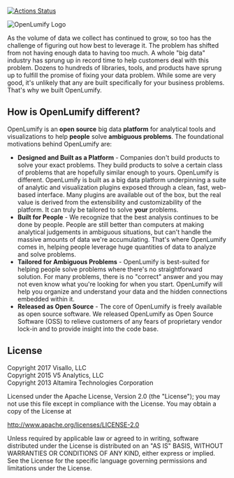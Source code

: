 [![Actions Status](https://github.com/openlumify/openlumify/workflows/Java%20CI/badge.svg)](https://github.com/openlumify/openlumify/actions)

![OpenLumify Logo](http://openlumify.org/images/logos/openlumify.png)

As the volume of data we collect has continued to grow, so too has the challenge of figuring out how best to leverage it. The problem has shifted from not having enough data to having too much. A whole "big data" industry has sprung up in record time to help customers deal with this problem. Dozens to hundreds of libraries, tools, and products have sprung up to fulfill the promise of fixing your data problem. While some are very good, it's unlikely that any are built specifically for your business problems. That's why we built OpenLumify.

## How is OpenLumify different?

OpenLumify is an **open source** big data **platform** for analytical tools and visualizations to help **people** solve **ambiguous problems**. The foundational motivations behind OpenLumify are: 

* **Designed and Built as a Platform** - Companies don't build products to solve your exact problems. They build products to solve a certain class of problems that are hopefully similar enough to yours. OpenLumify is different. OpenLumify is built as a big data platform underpinning a suite of analytic and visualization plugins exposed through a clean, fast, web-based interface. Many plugins are available out of the box, but the real value is derived from the extensibility and customizability of the platform. It can truly be tailored to solve **your** problems.
* **Built for People** - We recognize that the best analysis continues to be done by people. People are still better than computers at making analytical judgements in ambiguous situations, but can't handle the massive amounts of data we're accumulating. That's where OpenLumify comes in, helping people leverage huge quantities of data to analyze and solve problems.
* **Tailored for Ambiguous Problems** - OpenLumify is best-suited for helping people solve problems where there's no straightforward solution. For many problems, there is no "correct" answer and you may not even know what you're looking for when you start. OpenLumify will help you organize and understand your data and the hidden connections embedded within it.
* **Released as Open Source** - The core of OpenLumify is freely available as open source software. We released OpenLumify as Open Source Software (OSS) to relieve customers of any fears of proprietary vendor lock-in and to provide insight into the code base.

## License

Copyright 2017 Visallo, LLC<br>
Copyright 2015 V5 Analytics, LLC<br>
Copyright 2013 Altamira Technologies Corporation

Licensed under the Apache License, Version 2.0 (the "License");
you may not use this file except in compliance with the License.
You may obtain a copy of the License at

   http://www.apache.org/licenses/LICENSE-2.0

Unless required by applicable law or agreed to in writing, software
distributed under the License is distributed on an "AS IS" BASIS,
WITHOUT WARRANTIES OR CONDITIONS OF ANY KIND, either express or implied.
See the License for the specific language governing permissions and
limitations under the License.
